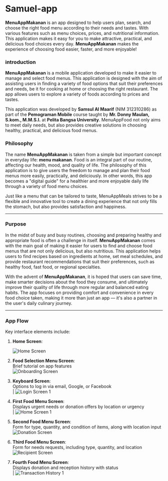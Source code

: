 # Samuel-app
**MenuAppMakanan** is an app designed to help users plan, search, and choose the right food menu according to their needs and tastes. With various features such as menu choices, prices, and nutritional information. This application makes it easy for you to make attractive, practical, and delicious food choices every day. **MenuAppMakanan** makes the experience of choosing food easier, faster, and more enjoyable!

### introduction

**MenuAppMakanan** is a mobile application developed to make it easier to manage and select food menus. This application is designed with the aim of assisting users in finding a variety of food options that suit their preferences and needs, be it for cooking at home or choosing the right restaurant. The app allows users to explore a variety of foods according to prices and tastes.

This application was developed by **Samsul Al Maarif** (NIM 312310286) as part of the **Pemograman Mobile** course taught by **Mr. Donny Maulan, S.kom., M.M.S.I.** at **Pelita Bangsa University**. MenuAppFood not only aims to meet daily needs, but also provides creative solutions in choosing healthy, practical, and delicious food menus.

### Philosophy

  

The name **MenuAppMakanan** is taken from a simple but important concept in everyday life: **menu makanan**. Food is an integral part of our routine, affecting our health, mood, and quality of life. The philosophy of this application is to give users the freedom to manage and plan their food menus more easily, practically, and deliciously. In other words, this app becomes a "digital guide" for a healthier and more enjoyable daily life through a variety of food menu choices.

Just like a menu that can be tailored to taste, MenuAppMeals strives to be a flexible and innovative tool to create a dining experience that not only fills the stomach, but also provides satisfaction and happiness.

___

### Purpose

  
In the midst of busy and busy routines, choosing and preparing healthy and appropriate food is often a challenge in itself. **MenuAppMakanan** comes with the main goal of making it easier for users to find and choose food menus that are not only delicious, but also nutritious. This application helps users to find recipes based on ingredients at home, set meal schedules, and provide restaurant recommendations that suit their preferences, such as healthy food, fast food, or regional specialties.

With the advent of **MenuAppMakanan**, it is hoped that users can save time, make smarter decisions about the food they consume, and ultimately improve their quality of life through more regular and balanced eating habits. The app focuses on providing comfort and convenience in every food choice taken, making it more than just an app — it's also a partner in the user's daily culinary journey.


___

### App Flow

Key interface elements include:

1. **Home Screen**:  
   
   ![Home Screen](https://github.com/samsull02/MenuApp/blob/main/Android%20Compact%20-%201%20(1).png)

2. **Food Selection Menu Screen**:  
   Brief tutorial on app features  
   ![Onboarding Screen ](https://github.com/samsull02/MenuApp/blob/main/Android%20Compact%20-%202.png)

3. **Keyboard Screen**:  
   Options to log in via email, Google, or Facebook  
   | ![Login Screen 1](https://github.com/samsull02/MenuApp/blob/main/Android%20Compact%20-%207.png) 

4. **First Food Menu Screen**:  
   Displays urgent needs or donation offers by location or urgency  
   | ![Home Screen 1](https://github.com/samsull02/MenuApp/blob/main/Android%20Compact%20-%203.png)

5. **Second Food Menu Screen**:  
   Form for type, quantity, and condition of items, along with location input  
   ![Donation Screen](https://github.com/samsull02/MenuApp/blob/main/Android%20Compact%20-%204%20(1).png)

6. **Third Food Menu Screen**:  
   Form for needs requests, including type, quantity, and location  
   ![Recipient Screen](https://github.com/samsull02/MenuApp/blob/main/Android%20Compact%20-%205.png)

7. **Fourth Food Menu Screen**:  
   Displays donation and reception history with status  
   | ![Transaction History 1](https://github.com/samsull02/MenuApp/blob/main/Android%20Compact%20-%206.png) 
